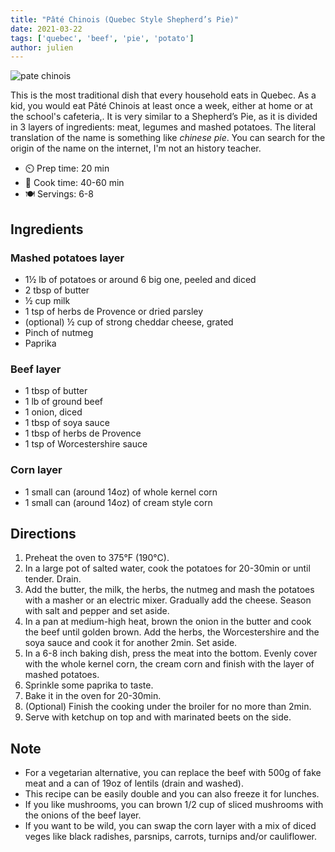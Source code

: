 ```yaml
---
title: "Pâté Chinois (Quebec Style Shepherd’s Pie)"
date: 2021-03-22
tags: ['quebec', 'beef', 'pie', 'potato']
author: julien
---
```


![pate chinois](/cooking/pix/pate-chinois.webp "Homemade pate chinois with to much ketchup")

This is the most traditional dish that every household eats in Quebec. As a kid, you would eat Pâté Chinois at least once a week, either at home or at the school's cafeteria,. It is very similar to a Shepherd’s Pie, as it is divided in 3 layers of ingredients: meat, legumes and mashed potatoes. The literal translation of the name is something like _chinese pie_. You can search for the origin of the name on the internet, I'm not an history teacher.

- ⏲️ Prep time: 20 min
- 🍳 Cook time: 40-60 min
- 🍽️ Servings: 6-8

## Ingredients

### Mashed potatoes layer
* 1½ lb of potatoes or around 6 big one, peeled and diced
* 2 tbsp of butter
* ½ cup milk
* 1 tsp of  herbs de Provence or dried parsley
* (optional) ½ cup of strong cheddar cheese, grated
* Pinch of nutmeg
* Paprika

### Beef layer
* 1 tbsp of butter
* 1 lb of ground beef
* 1 onion, diced
* 1 tbsp of soya sauce
* 1 tbsp of herbs de Provence
* 1 tsp of Worcestershire sauce

### Corn layer
* 1 small can (around 14oz) of whole kernel corn
* 1 small can (around 14oz) of cream style corn

## Directions

1. Preheat the oven to 375°F (190°C).
2. In a large pot of salted water, cook the potatoes for 20-30min or until tender. Drain.
3. Add the butter, the milk, the herbs, the nutmeg and mash the potatoes with a masher or an electric mixer. Gradually
add the cheese. Season with salt and pepper and set aside.
4. In a pan at medium-high heat, brown the onion in the butter and cook the beef until golden brown. Add the herbs, the Worcestershire and the soya sauce and cook it for another 2min. Set aside.
5. In a 6-8 inch baking dish, press the meat into the bottom. Evenly cover with the whole kernel corn, the cream corn and finish with the layer of mashed potatoes.
6. Sprinkle some paprika to taste.
7. Bake it in the oven for 20-30min.
9. (Optional) Finish the cooking under the broiler for no more than 2min.
10. Serve with ketchup on top and with marinated beets on the side.

## Note

- For a vegetarian alternative, you can replace the beef with 500g of fake meat and a can of 19oz of lentils (drain and washed).
- This recipe can be easily double and you can also freeze it for lunches.
- If you like mushrooms, you can brown 1/2 cup of sliced mushrooms with the onions of the beef layer.
- If you want to be wild, you can swap the corn layer with a mix of diced veges like black radishes, parsnips, carrots, turnips and/or cauliflower.

